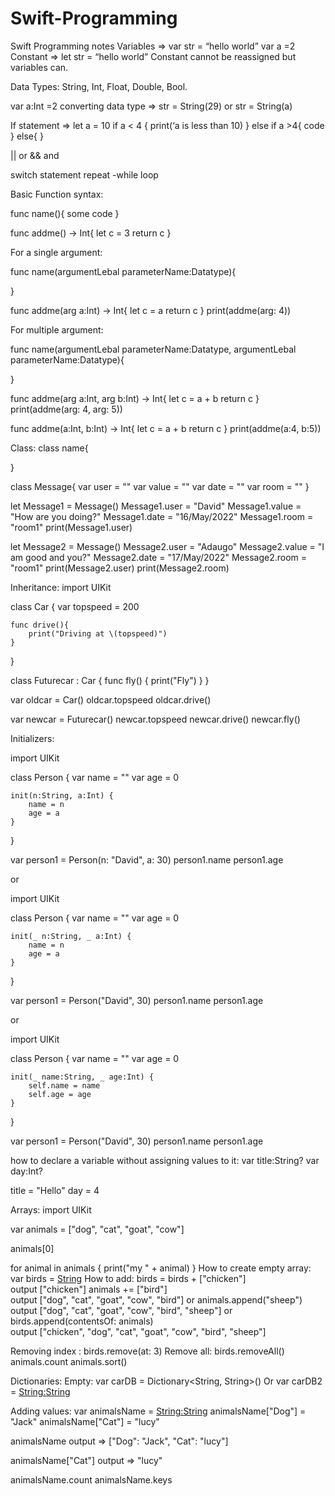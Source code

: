 # Swift-Programming
Swift Programming notes
Variables =>
		var str = “hello world”
		var a =2
Constant => 	let str = “hello world”
Constant cannot be reassigned but variables can.

Data Types:
String, Int, Float, Double, Bool.

var a:Int =2
converting data type => str = String(29) or str = String(a)

If statement =>
let a = 10
if a < 4 {
	print(‘a is less than 10)
}
else if a >4{
	code
}
else{
}

|| or 
&& and 

switch statement
repeat -while loop

Basic Function syntax:

func name(){
	some code 
}

func addme() -> Int{
    let c = 3
    return c
} 

For a single argument: 

func name(argumentLebal parameterName:Datatype){

}

func addme(arg a:Int) -> Int{
    let c = a
    return c
}
print(addme(arg: 4))

For multiple  argument: 

func name(argumentLebal parameterName:Datatype, argumentLebal parameterName:Datatype){

}

func addme(arg a:Int, arg b:Int) -> Int{
    let c = a + b
    return c
}
print(addme(arg: 4, arg: 5))

func addme(a:Int, b:Int) -> Int{
    let c = a + b
    return c
}
print(addme(a:4, b:5))

Class:
class name{

}

class Message{
    var user = ""
    var value = ""
    var date = ""
    var room = ""
}

let Message1 = Message()
Message1.user = "David"
Message1.value = "How are you doing?"
Message1.date = "16/May/2022"
Message1.room = "room1"
print(Message1.user)

let Message2 = Message()
Message2.user = "Adaugo"
Message2.value = "I am good and you?"
Message2.date = "17/May/2022"
Message2.room = "room1"
print(Message2.user)
print(Message2.room)

Inheritance:
import UIKit

class Car {
    var topspeed = 200
    
    func drive(){
        print("Driving at \(topspeed)")
    }
}

class Futurecar : Car {
    func fly() {
        print("Fly")
    }
}

var oldcar = Car()
oldcar.topspeed
oldcar.drive()

var newcar = Futurecar()
newcar.topspeed
newcar.drive()
newcar.fly()

Initializers:

import UIKit

class Person {
    var name = ""
    var age = 0
    
    init(n:String, a:Int) {
        name = n
        age = a
    }
}

var person1 = Person(n: "David", a: 30)
person1.name
person1.age

or

import UIKit

class Person {
    var name = ""
    var age = 0
    
    init(_ n:String, _ a:Int) {
        name = n
        age = a
    }
}

var person1 = Person("David", 30)
person1.name
person1.age

or

import UIKit

class Person {
    var name = ""
    var age = 0
    
    init(_ name:String, _ age:Int) {
        self.name = name
        self.age = age
    }
}

var person1 = Person("David", 30)
person1.name
person1.age

how to declare a variable without assigning values to it:
var title:String?
var day:Int?

title = "Hello"
day = 4

Arrays:
import UIKit

var animals = ["dog", "cat", "goat", "cow"]

animals[0]

for animal in animals {
    print("my " + animal)
}
How to create empty array: var birds = [String]()
How to add: 
birds = birds + ["chicken"]		
output ["chicken"]
animals += ["bird"]		
output  ["dog", "cat", "goat", "cow", "bird"]
or 
animals.append("sheep")	
output  ["dog", "cat", "goat", "cow", "bird", "sheep"]
or 
birds.append(contentsOf: animals)		
output ["chicken", "dog", "cat", "goat", "cow", "bird", "sheep"]

Removing index : birds.remove(at: 3)
Remove all: birds.removeAll()
animals.count
animals.sort()

Dictionaries:
Empty: var carDB = Dictionary<String, String>()
Or var carDB2 = [String:String]()

Adding values:
var animalsName = [String:String]()
animalsName["Dog"] = "Jack"
animalsName["Cat"] = "lucy"

animalsName 	output => ["Dog": "Jack", "Cat": "lucy"]

animalsName["Cat"] output => "lucy"

animalsName.count
animalsName.keys
